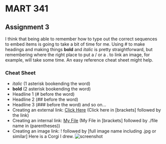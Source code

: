 # MART 341

## Assignment 3

I think that being able to remember how to type out the correct sequences to embed items is going to take a bit of time for me. Using # to make headings and making things **bold** and *italic* is pretty straightforward, but remembering where the right place to put a / or a . to link an image, for example, will take some time. An easy reference cheat sheet might help.

### Cheat Sheet

- *italic* (1 asterisk bookending the word)
- **bold** (2 asterisk bookending the word)
- Headline 1 (# before the word)
- Headline 2 (## before the word)
- Headline 3 (### before the word) and so on...
- Creating an external link: [Click Here](https://www.wikipedia.org/) (Click here in [brackets] followed by the link)
- Creating an internal link: [My File](./responses.txt) (My File in [brackets] followed by ./file name in (parentheses))
- Creating an image link: ! followed by [full image name including .jpg or similar] Here is a Corgi I drew.
![screenshot](./Corgi.PNG)
